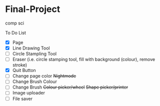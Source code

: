 # Final-Project
comp sci

To Do List
- [x] Page
- [x] Line Drawing Tool
- [ ] Circle Stampling Tool
- [ ] Eraser (i.e. circle stamping tool, fill with background (colour), remove stroke)
- [x] Quit Button
- [ ] Change page color
~~Nightmode~~
- [ ] Change Brush Colour
- [ ] Change Brush
~~Colour picker/wheel~~
~~Shape picker/printer~~
- [ ] Image uploader
- [ ] File saver
